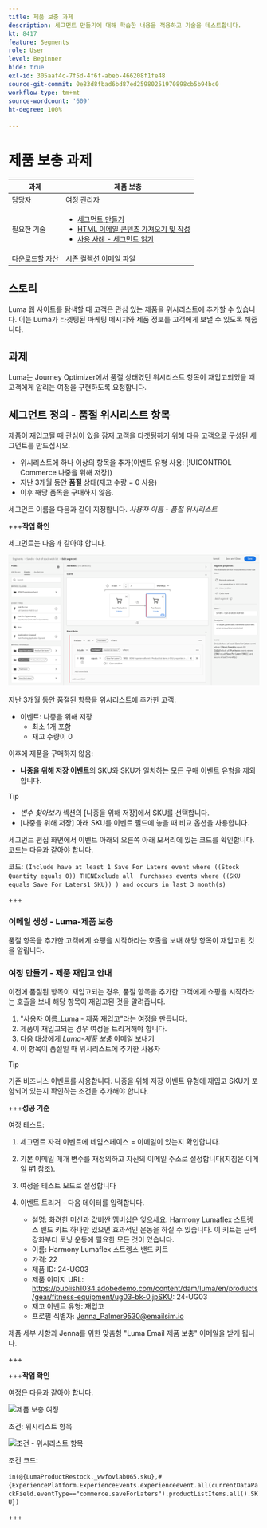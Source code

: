 ```yaml
---
title: 제품 보충 과제
description: 세그먼트 만들기에 대해 학습한 내용을 적용하고 기술을 테스트합니다.
kt: 8417
feature: Segments
role: User
level: Beginner
hide: true
exl-id: 305aaf4c-7f5d-4f6f-abeb-466208f1fe48
source-git-commit: 0e83d8fbad6bd87ed25980251970898cb5b94bc0
workflow-type: tm+mt
source-wordcount: '609'
ht-degree: 100%

---
```


# 제품 보충 과제

| 과제 | 제품 보충 |
|---|---|
| 담당자 | 여정 관리자 |
| 필요한 기술 | <ul><li>[세그먼트 만들기](https://experienceleague.adobe.com/docs/journey-optimizer-learn/tutorials/create-segments.html?lang=ko)</li><li> [HTML 이메일 콘텐츠 가져오기 및 작성](https://experienceleague.adobe.com/docs/journey-optimizer-learn/tutorials/create-messages/import-and-author-html-email-content.html?lang=ko)</li><li>[사용 사례 - 세그먼트 읽기](https://experienceleague.adobe.com/docs/journey-optimizer-learn/tutorials/create-journeys/use-case-read-segment.html?lang=ko)</li> |
| 다운로드할 자산 | [시즌 컬렉션 이메일 파일](/help/challenges/assets/email-assets/emails-seasonal-collection-announcement.zip) |

## 스토리

Luma 웹 사이트를 탐색할 때 고객은 관심 있는 제품을 위시리스트에 추가할 수 있습니다. 이는 Luma가 타겟팅된 마케팅 메시지와 제품 정보를 고객에게 보낼 수 있도록 해줍니다.

## 과제

Luma는 Journey Optimizer에서 품절 상태였던 위시리스트 항목이 재입고되었을 때 고객에게 알리는 여정을 구현하도록 요청합니다.

## 세그먼트 정의 - 품절 위시리스트 항목

제품이 재입고될 때 관심이 있을 잠재 고객을 타겟팅하기 위해 다음 고객으로 구성된 세그먼트를 만드십시오.

* 위시리스트에 하나 이상의 항목을 추가(이벤트 유형 사용: [!UICONTROL Commerce 나중을 위해 저장])
* 지난 3개월 동안 **품절** 상태(재고 수량 = 0 사용)
* 이후 해당 품목을 구매하지 않음.

세그먼트 이름을 다음과 같이 지정합니다. *사용자 이름 - 품절 위시리스트*

+++**작업 확인**

세그먼트는 다음과 같아야 합니다.

![세그먼트 - 품절 위시리스트 항목](/help/challenges/assets/C1-S2.png)

지난 3개월 동안 품절된 항목을 위시리스트에 추가한 고객:

* 이벤트: 나중을 위해 저장
   * 최소 1개 포함
   * 재고 수량이 0

이후에 제품을 구매하지 않음:

* **나중을 위해 저장 이벤트**&#x200B;의 SKU와 SKU가 일치하는 모든 구매 이벤트 유형을 제외합니다.

>[!TIP]
> * *변수 찾아보기* 섹션의 [나중을 위해 저장]에서 SKU를 선택합니다.
> * [나중을 위해 저장] 아래 SKU를 이벤트 필드에 놓을 때 비교 옵션을 사용합니다.


세그먼트 편집 화면에서 이벤트 아래의 오른쪽 아래 모서리에 있는 코드를 확인합니다. 코드는 다음과 같아야 합니다.

코드:
```(Include have at least 1 Save For Laters event where ((Stock Quantity equals 0)) THENExclude all  Purchases events where ((SKU equals Save For Laters1 SKU)) ) and occurs in last 3 month(s)```

+++

### 이메일 생성 - Luma-제품 보충

품절 항목을 추가한 고객에게 쇼핑을 시작하라는 호출을 보내 해당 항목이 재입고된 것을 알립니다.

### 여정 만들기 - 제품 재입고 안내

이전에 품절된 항목이 재입고되는 경우, 품절 항목을 추가한 고객에게 쇼핑을 시작하라는 호출을 보내 해당 항목이 재입고된 것을 알려줍니다.

1. &quot;사용자 이름_Luma - 제품 재입고&quot;라는 여정을 만듭니다.
1. 제품이 재입고되는 경우 여정을 트리거해야 합니다.
1. 다음 대상에게 *Luma-제품 보충* 이메일 보내기
1. 이 항목이 품절일 때 위시리스트에 추가한 사용자

>[!TIP]
>
> 기존 비즈니스 이벤트를 사용합니다. 나중을 위해 저장 이벤트 유형에 재입고 SKU가 포함되어 있는지 확인하는 조건을 추가해야 합니다.

+++**성공 기준**

여정 테스트:

1. 세그먼트 자격 이벤트에 네임스페이스 = 이메일이 있는지 확인합니다.
1. 기본 이메일 매개 변수를 재정의하고 자신의 이메일 주소로 설정합니다(지침은 이메일 #1 참조).
1. 여정을 테스트 모드로 설정합니다
1. 이벤트 트리거 - 다음 데이터를 입력합니다.

   * 설명: 화려한 머신과 값비싼 멤버십은 잊으세요. Harmony Lumaflex 스트렝스 밴드 키트 하나만 있으면 효과적인 운동을 하실 수 있습니다. 이 키트는 근력 강화부터 토닝 운동에 필요한 모든 것이 있습니다.
   * 이름: Harmony Lumaflex 스트렝스 밴드 키트
   * 가격: 22
   * 제품 ID: 24-UG03
   * 제품 이미지 URL: https://publish1034.adobedemo.com/content/dam/luma/en/products/gear/fitness-equipment/ug03-bk-0.jpSKU: 24-UG03
   * 재고 이벤트 유형: 재입고
   * 프로필 식별자: Jenna_Palmer9530@emailsim.io

제품 세부 사항과 Jenna를 위한 맞춤형 &quot;Luma Email 제품 보충&quot; 이메일을 받게 됩니다.

+++

+++**작업 확인**

여정은 다음과 같아야 합니다.

![제품 보충 여정](/help/challenges/assets/c3-j3-journey.png)

조건: 위시리스트 항목

![조건 - 위시리스트 항목](/help/challenges/assets/c3-j3-condition.png)

조건 코드:

```in(@{LumaProductRestock._wwfovlab065.sku},#{ExperiencePlatform.ExperienceEvents.experienceevent.all(currentDataPackField.eventType=="commerce.saveForLaters").productListItems.all().SKU})```

+++
